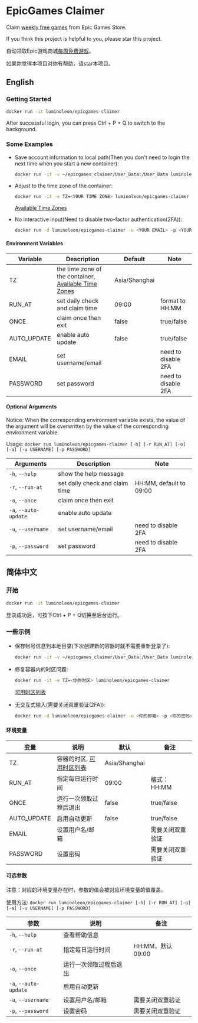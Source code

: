 # EpicGames Claimer

Claim [weekly free games](https://www.epicgames.com/store/free-games) from Epic Games Store.

If you think this project is helpful to you, please star this project.

自动领取Epic游戏商城[每周免费游戏](https://www.epicgames.com/store/free-games)。

如果你觉得本项目对你有帮助，请star本项目。

## English

### Getting Started

``` bash
docker run -it luminoleon/epicgames-claimer
```

After successful login, you can press Ctrl + P + Q to switch to the background.

### Some Examples

* Save account information to local path(Then you don't need to login the next time when you start a new container):

    ```bash
    docker run -it -v ~/epicgames_claimer/User_Data:/User_Data luminoleon/epicgames-claimer
    ```

* Adjust to the time zone of the container:

    ```bash
    docker run -it -e TZ=<YOUR TIME ZONE> luminoleon/epicgames-claimer
    ```

    [Available Time Zones](https://en.wikipedia.org/wiki/List_of_tz_database_time_zones#List)

* No interactive input(Need to disable two-factor authentication(2FA)):

    ```bash
    docker run -d luminoleon/epicgames-claimer -u <YOUR EMAIL> -p <YOUR PASSWORD>
    ```

#### Environment Variables

| Variable | Description                       | Default       | Note        |
| -------- | --------------------------------- | ------------- | ----------- |
| TZ       | the time zone of the container, [Available Time Zones](https://en.wikipedia.org/wiki/List_of_tz_database_time_zones#List)           | Asia/Shanghai |             |
| RUN_AT      | set daily check and claim time | 09:00 | format to HH:MM     |
| ONCE        | claim once then exit           | false | true/false          |
| AUTO_UPDATE | enable auto update             | false | true/false          |
| EMAIL       | set username/email             |       | need to disable 2FA |
| PASSWORD    | set password                   |       | need to disable 2FA |

#### Optional Arguments

Notice: When the corresponding environment variable exists, the value of the argument will be overwritten by the value of the corresponding environment variable.

Usage: `docker run luminoleon/epicgames-claimer [-h] [-r RUN_AT] [-o] [-a] [-u USERNAME] [-p PASSWORD]`

| Arguments               | Description                    | Note                    |
| ----------------------- | ------------------------------ | ----------------------- |
| `-h`, `--help`          | show the help message          |                         |
| `-r`, `--run-at`        | set daily check and claim time | HH:MM, default to 09:00 |
| `-o`, `--once`          | claim once then exit           |                         |
| `-a`, `--auto-update`   | enable auto update             |                         |
| `-u`, `--username`      | set username/email             | need to disable 2FA     |
| `-p`, `--password`      | set password                   | need to disable 2FA     |

## 简体中文

### 开始

``` bash
docker run -it luminoleon/epicgames-claimer
```

登录成功后，可按下Ctrl + P + Q切换至后台运行。

### 一些示例

* 保存账号信息到本地目录(下次创建新的容器时就不需要重新登录了):

    ```bash
    docker run -it -v ~/epicgames_claimer/User_Data:/User_Data luminoleon/epicgames-claimer
    ```

* 修复容器内的时区问题:

    ```bash
    docker run -it -e TZ=<你的时区> luminoleon/epicgames-claimer
    ```

    [可用时区列表](https://en.wikipedia.org/wiki/List_of_tz_database_time_zones#List)

* 无交互式输入(需要关闭双重验证(2FA)):

    ```bash
    docker run -d luminoleon/epicgames-claimer -u <你的邮箱> -p <你的密码>
    ```

#### 环境变量

| 变量        | 说明                  | 默认   | 备注            |
| ----------- | -------------------- | ------ | -------------- |
| TZ          | 容器的时区, [可用时区列表](https://en.wikipedia.org/wiki/List_of_tz_database_time_zones#List)         | Asia/Shanghai | |
| RUN_AT      | 指定每日运行时间      | 09:00 | 格式：HH:MM      |
| ONCE        | 运行一次领取过程后退出 | false | true/false      |
| AUTO_UPDATE | 启用自动更新          | false | true/false      |
| EMAIL       | 设置用户名/邮箱       |       | 需要关闭双重验证 |
| PASSWORD    | 设置密码              |       | 需要关闭双重验证 |

#### 可选参数

注意：对应的环境变量存在时，参数的值会被对应环境变量的值覆盖。

使用方法: `docker run luminoleon/epicgames-claimer [-h] [-r RUN_AT] [-o] [-a] [-u USERNAME] [-p PASSWORD]`

| 参数                    | 说明                     | 备注            |
| ----------------------- | ----------------------- | --------------- |
| `-h`, `--help`          | 查看帮助信息             |                 |
| `-r`, `--run-at`        | 指定每日运行时间         | HH:MM，默认09:00 |
| `-o`, `--once`          | 运行一次领取过程后退出    |                 |
| `-a`, `--auto-update`   | 启用自动更新             |                 |
| `-u`, `--username`      | 设置用户名/邮箱          | 需要关闭双重验证  |
| `-p`, `--password`      | 设置密码                 | 需要关闭双重验证 |
